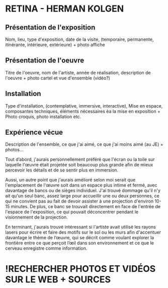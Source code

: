 # RETINA - HERMAN KOLGEN #

## Présentation de l'exposition ##
 Nom, lieu, type d'exposition, date de la visite, (temporaire, permanente, itinérante, intérieure, extérieure) + photo affiche
 
 ## Présentation de l'oeuvre ##
 Titre de l'oeuvre, nom de l'artiste, année de réalisation, description de l'oeuvre + photo cartel et vue d'ensemble (vidéo?)
 
 ## Installation ##
 Type d'installation, (contemplative, immersive, interactive), Mise en espace, composantes techniques, éléments nécessaires èa la mise en exposition + Photo croquis, photo installation etc.
 
 ## Expérience vécue ##
 Description de l'ensemble, ce que j'ai aimé, ce que j'ai moins aimé (au JE) + photos...
 
Tout d’abord, j'aurais personnellement préféré que l'écran ou la toile sur laquelle l'œuvre était projetée soit beaucoup plus grande afin de mieux percevoir les détails et de se sentir plus en immersion. 

Aussi, un autre point que j'aurais amélioré selon moi serait que l'emplacement de l'œuvre soit dans un espace plus intime et fermé, avec davantage de bancs ou de sièges individuel. J'ai trouvé dommage qu'il n'y ait qu'un seul banc, assez large pour accueillir une ou deux personnes, ce qui ne convient pas au fait de devoir assister à une projection d'environ 10-15 minutes. De plus, ce banc se trouvait directement en face de l'entrée de l'espace de l'exposition, ce qui pouvait déconcentrer pendant le visionnement de la projection. 

En terminant, j'aurais trouvé intéressant si l'artiste avait utilisé les rayons lasers pour écrire et faire des motifs sur le sol ou les murs afin d'accentuer davantage le thème de l’œuvre, qui se décrit comme voulant explorer la frontière entre ce que perçoit l’œil dans son environnement et ce que le cerveau enregistre comme information.
 
 
 # !RECHERCHER PHOTOS ET VIDÉOS SUR LE WEB + SOURCES #
